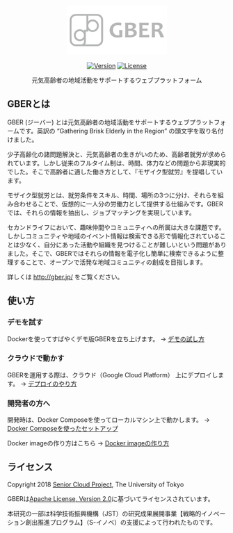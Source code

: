 <p align="center"><img src="gber.png" alt="GBER" width=230></p>

<p align="center">
<a href="https://github.com/hiyama-lab/gber/releases/tag/1.1.0"><img src="https://img.shields.io/badge/Version-v1.1.0-orange.svg" alt="Version"></a>
<a href="LICENSE"><img src="https://img.shields.io/badge/License-Apache%202.0-blue.svg" alt="License"></a>
</p>

<p align="center">
元気高齢者の地域活動をサポートするウェブプラットフォーム
</p>

## GBERとは

GBER (ジーバー) とは元気高齢者の地域活動をサポートするウェブプラットフォームです。英訳の “Gathering Brisk Elderly in the Region” の頭文字を取り名付けました。

少子高齢化の諸問題解決と、元気高齢者の生きがいのため、高齢者就労が求められています。しかし従来のフルタイム制は、時間、体力などの問題から非現実的でした。そこで高齢者に適した働き方として、『モザイク型就労』を提唱しています。

モザイク型就労とは、就労条件をスキル、時間、場所の3つに分け、それらを組み合わせることで、仮想的に一人分の労働力として提供する仕組みです。GBERでは、それらの情報を抽出し、ジョブマッチングを実現しています。

セカンドライフにおいて、趣味仲間やコミュニティへの所属は大きな課題です。しかしコミュニティや地域のイベント情報は検索できる形で情報化されていることは少なく、自分にあった活動や組織を見つけることが難しいという問題がありました。そこで、GBERではそれらの情報を電子化し簡単に検索できるように整理することで、オープンで活発な地域コミュニティの創成を目指します。

詳しくは <http://gber.jp/> をご覧ください。

## 使い方

### デモを試す

Dockerを使ってすばやくデモ版GBERを立ち上げます。 → [デモの試し方](docs/setup_demo.md)

### クラウドで動かす

GBERを運用する際は、クラウド（Google Cloud Platform） 上にデプロイします。 → [デプロイのやり方](docs/setup_gke.md)

### 開発者の方へ

開発時は、Docker Composeを使ってローカルマシン上で動かします。 → [Docker Composeを使ったセットアップ](docs/setup_docker.md)

Docker imageの作り方はこちら → [Docker imageの作り方](docs/development.md)

## ライセンス

Copyright 2018 [Senior Cloud Project](http://sc.cyber.t.u-tokyo.ac.jp/), The University of Tokyo

GBERは[Apache License, Version 2.0](LICENSE)に基づいてライセンスされています。

本研究の一部は科学技術振興機構（JST）の研究成果展開事業【戦略的イノベーション創出推進プログラム】（S-イノベ）の支援によって行われたものです。
